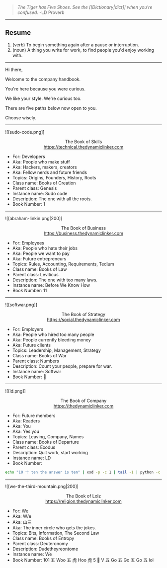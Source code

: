 
> _The Tiger has Five Shoes.
> See the [[Dictionary|dict]] when you're confused._
> -LD Proverb

---
## Resume
1. (verb) To begin something again after a pause or interruption.
2. (noun) A thing you write for work, to find people you'd enjoy working with.

---

Hi there,

Welcome to the company handbook.

You're here because you were curious.

We like your style. We're curious too.

There are five paths below now open to you.

Choose wisely.

---


![[sudo-code.png]]

<span style="display: block; text-align: center">The Book of Skills<br><a>https://technical.thedynamiclinker.com</a></span>

- For: Developers
- Aka: People who make stuff
- Aka: Hackers, makers, creators
- Aka: Fellow nerds and future friends
- Topics: Origins, Founders, History, Roots
- Class name: Books of Creation
- Parent class: Genesis
- Instance name: Sudo code
- Description: The one with all the roots.
- Book Number: 1

---

![[abraham-linkin.png|200]]

<span style="display: block; text-align: center">The Book of Business<br><a>https://business.thedynamiclinker.com</a></span>

- For: Employees
- Aka: People who hate their jobs
- Aka: People we want to pay
- Aka: Future entrepreneurs
- Topics: Rules, Accounting, Requirements, Tedium
- Class name: Books of Law
- Parent class: Leviticus
- Description: The one with too many laws.
- Instance name: Before We Know How
- Book Number: 11

---

![[softwar.png]]

<span style="display: block; text-align: center">The Book of Strategy<br><a>https://social.thedynamiclinker.com</a></span>

- For: Employers
- Aka: People who hired too many people
- Aka: People currently bleeding money
- Aka: Future clients
- Topics: Leadership, Management, Strategy
- Class name: Books of War
- Parent class: Numbers
- Description: Count your people, prepare for war.
- Instance name: Softwar
- Book Number: 💯

---

![[ld.png]]

<span style="display: block; text-align: center">The Book of Company<br><a>https://thedynamiclinker.com</a></span>

- For: Future members
- Aka: Readers
- Aka: You
- Aka: Yes you
- Topics: Leaving, Company, Names
- Class name: Books of Departure
- Parent class: Exodus
- Description: Quit work, start working
- Instance name: LD
- Book Number:
```bash
echo "10 十 ten the answer is ten" | xxd -p -c 1 | tail -1 | python -c "ook=int(__import__('sys').stdin.read(), 1<<(1<<(1<<1)));print(eval(f'0b{ook}'))"
```

---

![[we-the-third-mountain.png|200]]

<span style="display: block; text-align: center">The Book of Lolz<br><a>https://religion.thedynamiclinker.com</a></span>

- For: We
- Aka: W/e
- Aka: 山三
- Aka: The inner circle who gets the jokes.
- Topics: Bits, Information, The Second Law
- Class name: Books of Entropy
- Parent class: Deuteronomy
- Description: Dudetheyreontome
- Instance name: We
- Book Number: 101 五 Woo 五 虎 Hoo 虎 5 🙏 V 五 Go 五 Go 五 Go 五 lol